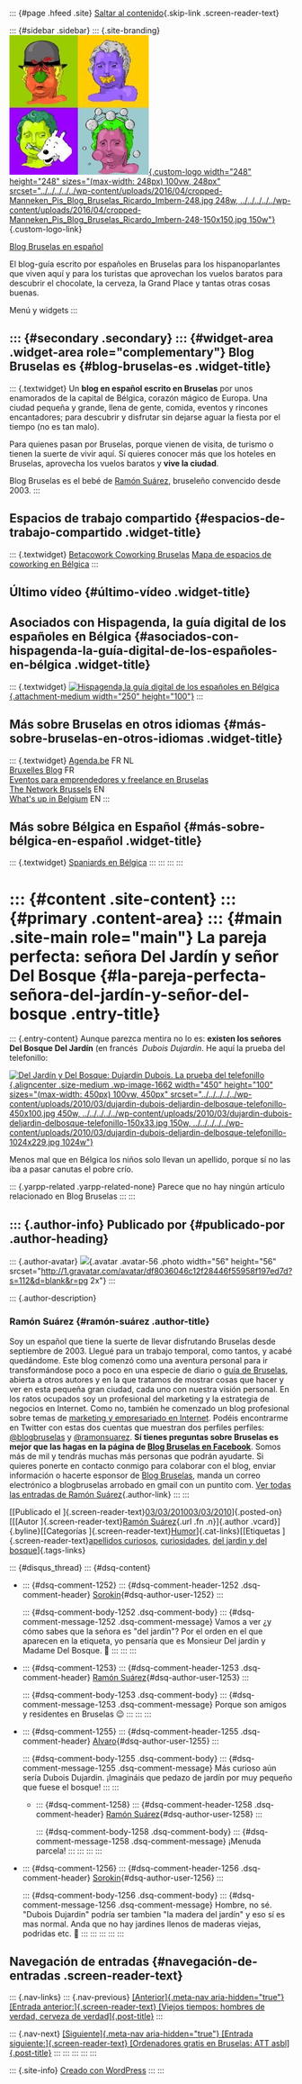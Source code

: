 ::: {#page .hfeed .site}
[Saltar al
contenido](../../../../../index.html?p=1661#content){.skip-link
.screen-reader-text}

::: {#sidebar .sidebar}
::: {.site-branding}
[![](../../../../../wp-content/uploads/2016/04/cropped-Manneken_Pis_Blog_Bruselas_Ricardo_Imbern-248.jpg){.custom-logo
width="248" height="248" sizes="(max-width: 248px) 100vw, 248px"
srcset="../../../../../wp-content/uploads/2016/04/cropped-Manneken_Pis_Blog_Bruselas_Ricardo_Imbern-248.jpg 248w, ../../../../../wp-content/uploads/2016/04/cropped-Manneken_Pis_Blog_Bruselas_Ricardo_Imbern-248-150x150.jpg 150w"}](../../../../../index.html){.custom-logo-link}

[Blog Bruselas en español](../../../../../index.html)

El blog-guía escrito por españoles en Bruselas para los hispanoparlantes
que viven aquí y para los turistas que aprovechan los vuelos baratos
para descubrir el chocolate, la cerveza, la Grand Place y tantas otras
cosas buenas.

Menú y widgets
:::

::: {#secondary .secondary}
::: {#widget-area .widget-area role="complementary"}
Blog Bruselas es {#blog-bruselas-es .widget-title}
----------------

::: {.textwidget}
Un **blog en español escrito en Bruselas** por unos enamorados de la
capital de Bélgica, corazón mágico de Europa. Una ciudad pequeña y
grande, llena de gente, comida, eventos y rincones encantadores; para
descubrir y disfrutar sin dejarse aguar la fiesta por el tiempo (no es
tan malo).

Para quienes pasan por Bruselas, porque vienen de visita, de turismo o
tienen la suerte de vivir aquí. Sí quieres conocer más que los hoteles
en Bruselas, aprovecha los vuelos baratos y **vive la ciudad**.

Blog Bruselas es el bebé de [Ramón Suárez](http://www.ramonsuarez.com),
bruseleño convencido desde 2003.
:::

Espacios de trabajo compartido {#espacios-de-trabajo-compartido .widget-title}
------------------------------

::: {.textwidget}
[Betacowork Coworking Bruselas](http://www.betacowork.com) [Mapa de
espacios de coworking en Bélgica](http://coworkingbelgium.com)
:::

Último vídeo {#último-vídeo .widget-title}
------------

Asociados con Hispagenda, la guía digital de los españoles en Bélgica {#asociados-con-hispagenda-la-guía-digital-de-los-españoles-en-bélgica .widget-title}
---------------------------------------------------------------------

::: {.textwidget}
[![Hispagenda,la guía digital de los españoles en
Bélgica](../../../../../wp-content/uploads/2010/04/Hispagenda-250px.gif "Hispagenda, la guía digital de los españoles en Bélgica"){.attachment-medium
width="250" height="100"}](http://www.hispagenda.com)
:::

Más sobre Bruselas en otros idiomas {#más-sobre-bruselas-en-otros-idiomas .widget-title}
-----------------------------------

::: {.textwidget}
[Agenda.be](http://www.agenda.be) FR NL\
[Bruxelles Blog](http://www.bxlblog.be/) FR\
[Eventos para emprendedores y freelance en
Bruselas](http://www.betacowork.com/events/)\
[The Network
Brussels](http://groups.yahoo.com/group/TheNetworkBrussels/) EN\
[What\'s up in Belgium](http://www.whatsupin.be/) EN
:::

Más sobre Bélgica en Español {#más-sobre-bélgica-en-español .widget-title}
----------------------------

::: {.textwidget}
[Spaniards en Bélgica](http://www.spaniards.es/paises/belgica)
:::
:::
:::
:::

::: {#content .site-content}
::: {#primary .content-area}
::: {#main .site-main role="main"}
La pareja perfecta: señora Del Jardín y señor Del Bosque {#la-pareja-perfecta-señora-del-jardín-y-señor-del-bosque .entry-title}
========================================================

::: {.entry-content}
Aunque parezca mentira no lo es: **existen los señores Del Bosque Del
Jardín** (en francés  *Dubois Dujardin*. He aquí la prueba del
telefonillo:

[![Del Jardín y Del Bosque: Dujardin Dubois. La prueba del
telefonillo](../../../../../wp-content/uploads/2010/03/dujardin-dubois-deljardin-delbosque-telefonillo-450x100.jpg "Del Jardín y Del Bosque: Dujardin Dubois. La prueba del telefonillo"){.aligncenter
.size-medium .wp-image-1662 width="450" height="100"
sizes="(max-width: 450px) 100vw, 450px"
srcset="../../../../../wp-content/uploads/2010/03/dujardin-dubois-deljardin-delbosque-telefonillo-450x100.jpg 450w, ../../../../../wp-content/uploads/2010/03/dujardin-dubois-deljardin-delbosque-telefonillo-150x33.jpg 150w, ../../../../../wp-content/uploads/2010/03/dujardin-dubois-deljardin-delbosque-telefonillo-1024x229.jpg 1024w"}](../../../../../wp-content/uploads/2010/03/dujardin-dubois-deljardin-delbosque-telefonillo.jpg)

Menos mal que en Bélgica los niños solo llevan un apellido, porque sí no
las iba a pasar canutas el pobre crío.

::: {.yarpp-related .yarpp-related-none}
Parece que no hay ningún artículo relacionado en Blog Bruselas
:::
:::

::: {.author-info}
Publicado por {#publicado-por .author-heading}
-------------

::: {.author-avatar}
![](http://1.gravatar.com/avatar/df8036046c12f28446f55958f197ed7d?s=56&d=blank&r=pg){.avatar
.avatar-56 .photo width="56" height="56"
srcset="http://1.gravatar.com/avatar/df8036046c12f28446f55958f197ed7d?s=112&d=blank&r=pg 2x"}
:::

::: {.author-description}
### Ramón Suárez {#ramón-suárez .author-title}

Soy un español que tiene la suerte de llevar disfrutando Bruselas desde
septiembre de 2003. Llegué para un trabajo temporal, como tantos, y
acabé quedándome. Este blog comenzó como una aventura personal para ir
transformándose poco a poco en una especie de diario o [guía de
Bruselas](../../../../../index.html), abierta a otros autores y en la
que tratamos de mostrar cosas que hacer y ver en esta pequeña gran
ciudad, cada uno con nuestra visión personal. En los ratos ocupados soy
un profesional del marketing y la estrategia de negocios en Internet.
Como no, también he comenzado un blog profesional sobre temas de
[marketing y empresariado en Internet](http://ramonsuarez.com). Podéis
encontrarme en Twitter con estas dos cuentas que muestran dos perfiles
perfiles: [\@blogbruselas](http://twitter.com/blogbruselas) y
[\@ramonsuarez](http://twitter.com/ramonsuarez). **Sí tienes preguntas
sobre Bruselas es mejor que las hagas en la página de [Blog Bruselas en
Facebook](http://www.facebook.com/blogbruselas)**. Somos más de mil y
tendrás muchas más personas que podrán ayudarte. Si quieres ponerte en
contacto conmigo para colaborar con el blog, enviar información o
hacerte esponsor de [Blog Bruselas](../../../../../index.html), manda un
correo electrónico a blogbruselas arrobado en gmail con un puntito com.
[Ver todas las entradas de Ramón
Suárez](../../../04/30/index.html?author=2){.author-link}
:::
:::

[[Publicado el
]{.screen-reader-text}[03/03/201003/03/2010](../../../../../index.html?p=1661)]{.posted-on}[[[Autor
]{.screen-reader-text}[Ramón
Suárez](../../../04/30/index.html?author=2){.url .fn .n}]{.author
.vcard}]{.byline}[[Categorías
]{.screen-reader-text}[Humor](../../../../category/humor/index.html)]{.cat-links}[[Etiquetas
]{.screen-reader-text}[apellidos
curiosos](../../../../tag/apellidos-curiosos/index.html),
[curiosidades](../../../../tag/curiosidades/index.html), [del jardin y
del
bosque](../../../../tag/del-jardin-y-del-bosque/index.html)]{.tags-links}

::: {#disqus_thread}
::: {#dsq-content}
-   ::: {#dsq-comment-1252}
    ::: {#dsq-comment-header-1252 .dsq-comment-header}
    [Sorokin](http://diriodeunaburrido.blogspot.com/){#dsq-author-user-1252}
    :::

    ::: {#dsq-comment-body-1252 .dsq-comment-body}
    ::: {#dsq-comment-message-1252 .dsq-comment-message}
    Vamos a ver ¿y cómo sabes que la señora es "del jardín"? Por el
    orden en el que aparecen en la etiqueta, yo pensaría que es Monsieur
    Del jardín y Madame Del Bosque. 🙂
    :::
    :::
    :::

-   ::: {#dsq-comment-1253}
    ::: {#dsq-comment-header-1253 .dsq-comment-header}
    [Ramón
    Suárez](http://twitter.com/ramonsuarez){#dsq-author-user-1253}
    :::

    ::: {#dsq-comment-body-1253 .dsq-comment-body}
    ::: {#dsq-comment-message-1253 .dsq-comment-message}
    Porque son amigos y residentes en Bruselas 😉
    :::
    :::
    :::

-   ::: {#dsq-comment-1255}
    ::: {#dsq-comment-header-1255 .dsq-comment-header}
    [Alvaro](http://Bruselasamar...){#dsq-author-user-1255}
    :::

    ::: {#dsq-comment-body-1255 .dsq-comment-body}
    ::: {#dsq-comment-message-1255 .dsq-comment-message}
    Más curioso aún sería Dubois Dujardin. ¡Imagináis que pedazo de
    jardín por muy pequeño que fuese el bosque!
    :::
    :::

    -   ::: {#dsq-comment-1258}
        ::: {#dsq-comment-header-1258 .dsq-comment-header}
        [Ramón
        Suárez](http://twitter.com/ramonsuarez){#dsq-author-user-1258}
        :::

        ::: {#dsq-comment-body-1258 .dsq-comment-body}
        ::: {#dsq-comment-message-1258 .dsq-comment-message}
        ¡Menuda parcela!
        :::
        :::
        :::
    :::

-   ::: {#dsq-comment-1256}
    ::: {#dsq-comment-header-1256 .dsq-comment-header}
    [Sorokin](http://diriodeunaburrido.blogspot.com/){#dsq-author-user-1256}
    :::

    ::: {#dsq-comment-body-1256 .dsq-comment-body}
    ::: {#dsq-comment-message-1256 .dsq-comment-message}
    Hombre, no sé. "Dubois Dujardin" podría ser tambien "la madera del
    jardín" y eso sí es mas normal. Anda que no hay jardines llenos de
    maderas viejas, podridas etc. 🙂
    :::
    :::
    :::
:::
:::

Navegación de entradas {#navegación-de-entradas .screen-reader-text}
----------------------

::: {.nav-links}
::: {.nav-previous}
[[Anterior]{.meta-nav aria-hidden="true"} [Entrada
anterior:]{.screen-reader-text} [Viejos tiempos: hombres de verdad,
cerveza de verdad]{.post-title}](../../../../../index.html?p=1654)
:::

::: {.nav-next}
[[Siguiente]{.meta-nav aria-hidden="true"} [Entrada
siguiente:]{.screen-reader-text} [Ordenadores gratis en Bruselas: ATT
asbl]{.post-title}](../../../../../index.html?p=1666)
:::
:::
:::
:::
:::

::: {.site-info}
[Creado con WordPress](https://es.wordpress.org/)
:::
:::
